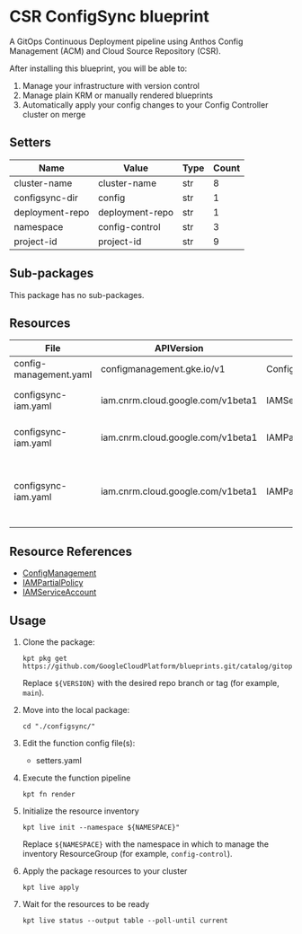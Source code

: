 <!-- BEGINNING OF PRE-COMMIT-BLUEPRINT DOCS HOOK:TITLE -->
# CSR ConfigSync blueprint


<!-- END OF PRE-COMMIT-BLUEPRINT DOCS HOOK:TITLE -->
<!-- BEGINNING OF PRE-COMMIT-BLUEPRINT DOCS HOOK:BODY -->
A GitOps Continuous Deployment pipeline using Anthos Config Management (ACM)
and Cloud Source Repository (CSR).

After installing this blueprint, you will be able to:

1.  Manage your infrastructure with version control
2.  Manage plain KRM or manually rendered blueprints
3.  Automatically apply your config changes to your Config Controller
    cluster on merge

## Setters

|      Name       |      Value      | Type | Count |
|-----------------|-----------------|------|-------|
| cluster-name    | cluster-name    | str  |     8 |
| configsync-dir  | config          | str  |     1 |
| deployment-repo | deployment-repo | str  |     1 |
| namespace       | config-control  | str  |     3 |
| project-id      | project-id      | str  |     9 |

## Sub-packages

This package has no sub-packages.

## Resources

|          File          |            APIVersion             |       Kind        |                    Name                    |   Namespace    |
|------------------------|-----------------------------------|-------------------|--------------------------------------------|----------------|
| config-management.yaml | configmanagement.gke.io/v1        | ConfigManagement  | config-management                          |                |
| configsync-iam.yaml    | iam.cnrm.cloud.google.com/v1beta1 | IAMServiceAccount | sync-cluster-name                          | config-control |
| configsync-iam.yaml    | iam.cnrm.cloud.google.com/v1beta1 | IAMPartialPolicy  | sync-cluster-name                          | config-control |
| configsync-iam.yaml    | iam.cnrm.cloud.google.com/v1beta1 | IAMPartialPolicy  | source-reader-sync-cluster-name-project-id | config-control |

## Resource References

- [ConfigManagement](https://cloud.google.com/anthos-config-management/docs/configmanagement-fields)
- [IAMPartialPolicy](https://cloud.google.com/config-connector/docs/reference/resource-docs/iam/iampartialpolicy)
- [IAMServiceAccount](https://cloud.google.com/config-connector/docs/reference/resource-docs/iam/iamserviceaccount)

## Usage

1.  Clone the package:
    ```shell
    kpt pkg get https://github.com/GoogleCloudPlatform/blueprints.git/catalog/gitops/configsync@${VERSION}
    ```
    Replace `${VERSION}` with the desired repo branch or tag
    (for example, `main`).

1.  Move into the local package:
    ```shell
    cd "./configsync/"
    ```

1.  Edit the function config file(s):
    - setters.yaml

1.  Execute the function pipeline
    ```shell
    kpt fn render
    ```

1.  Initialize the resource inventory
    ```shell
    kpt live init --namespace ${NAMESPACE}"
    ```
    Replace `${NAMESPACE}` with the namespace in which to manage
    the inventory ResourceGroup (for example, `config-control`).

1.  Apply the package resources to your cluster
    ```shell
    kpt live apply
    ```

1.  Wait for the resources to be ready
    ```shell
    kpt live status --output table --poll-until current
    ```

<!-- END OF PRE-COMMIT-BLUEPRINT DOCS HOOK:BODY -->

